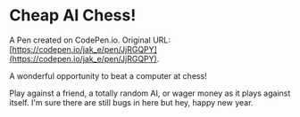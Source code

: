 # Cheap AI Chess!

A Pen created on CodePen.io. Original URL: [https://codepen.io/jak_e/pen/JjRGQPY](https://codepen.io/jak_e/pen/JjRGQPY).

A wonderful opportunity to beat a computer at chess!

Play against a friend, a totally random AI, or wager money as it plays against itself. I'm sure there are still bugs in here but hey, happy new year.